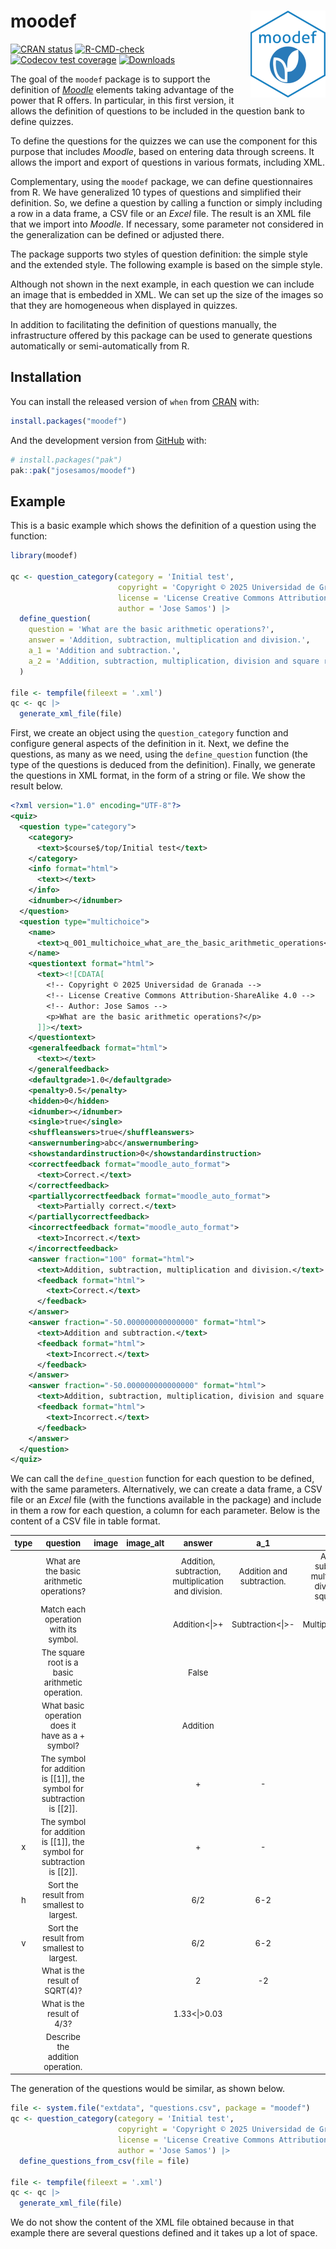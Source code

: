 
<!-- README.md is generated from README.Rmd. Please edit that file -->

# moodef <img src="man/figures/logo.png" align="right" height="139" alt="" />

<!-- badges: start -->

[![CRAN
status](https://www.r-pkg.org/badges/version/moodef)](https://CRAN.R-project.org/package=moodef)
[![R-CMD-check](https://github.com/josesamos/moodef/actions/workflows/R-CMD-check.yaml/badge.svg)](https://github.com/josesamos/moodef/actions/workflows/R-CMD-check.yaml)
[![Codecov test
coverage](https://codecov.io/gh/josesamos/moodef/graph/badge.svg)](https://app.codecov.io/gh/josesamos/moodef)
[![Downloads](http://cranlogs.r-pkg.org/badges/grand-total/moodef?color=brightgreen)](https://www.r-pkg.org:443/pkg/moodef)
<!-- badges: end -->

The goal of the `moodef` package is to support the definition of
[*Moodle*](https://moodle.org/) elements taking advantage of the power
that R offers. In particular, in this first version, it allows the
definition of questions to be included in the question bank to define
quizzes.

To define the questions for the quizzes we can use the component for
this purpose that includes *Moodle*, based on entering data through
screens. It allows the import and export of questions in various
formats, including XML.

Complementary, using the `moodef` package, we can define questionnaires
from R. We have generalized 10 types of questions and simplified their
definition. So, we define a question by calling a function or simply
including a row in a data frame, a CSV file or an *Excel* file. The
result is an XML file that we import into *Moodle*. If necessary, some
parameter not considered in the generalization can be defined or
adjusted there.

The package supports two styles of question definition: the simple style
and the extended style. The following example is based on the simple
style.

Although not shown in the next example, in each question we can include
an image that is embedded in XML. We can set up the size of the images
so that they are homogeneous when displayed in quizzes.

In addition to facilitating the definition of questions manually, the
infrastructure offered by this package can be used to generate questions
automatically or semi-automatically from R.

## Installation

You can install the released version of `when` from
[CRAN](https://CRAN.R-project.org) with:

``` r
install.packages("moodef")
```

And the development version from [GitHub](https://github.com/) with:

``` r
# install.packages("pak")
pak::pak("josesamos/moodef")
```

## Example

This is a basic example which shows the definition of a question using
the function:

``` r
library(moodef)

qc <- question_category(category = 'Initial test',
                        copyright = 'Copyright © 2025 Universidad de Granada',
                        license = 'License Creative Commons Attribution-ShareAlike 4.0',
                        author = 'Jose Samos') |>
  define_question(
    question = 'What are the basic arithmetic operations?',
    answer = 'Addition, subtraction, multiplication and division.',
    a_1 = 'Addition and subtraction.',
    a_2 = 'Addition, subtraction, multiplication, division and square root.'
  )

file <- tempfile(fileext = '.xml')
qc <- qc |>
  generate_xml_file(file)
```

First, we create an object using the `question_category` function and
configure general aspects of the definition in it. Next, we define the
questions, as many as we need, using the `define_question` function (the
type of the questions is deduced from the definition). Finally, we
generate the questions in XML format, in the form of a string or file.
We show the result below.

``` xml
<?xml version="1.0" encoding="UTF-8"?>
<quiz>
  <question type="category">
    <category>
      <text>$course$/top/Initial test</text>
    </category>
    <info format="html">
      <text></text>
    </info>
    <idnumber></idnumber>
  </question>
  <question type="multichoice">
    <name>
      <text>q_001_multichoice_what_are_the_basic_arithmetic_operations</text>
    </name>
    <questiontext format="html">
      <text><![CDATA[
        <!-- Copyright © 2025 Universidad de Granada -->
        <!-- License Creative Commons Attribution-ShareAlike 4.0 -->
        <!-- Author: Jose Samos -->
        <p>What are the basic arithmetic operations?</p>
      ]]></text>
    </questiontext>
    <generalfeedback format="html">
      <text></text>
    </generalfeedback>
    <defaultgrade>1.0</defaultgrade>
    <penalty>0.5</penalty>
    <hidden>0</hidden>
    <idnumber></idnumber>
    <single>true</single>
    <shuffleanswers>true</shuffleanswers>
    <answernumbering>abc</answernumbering>
    <showstandardinstruction>0</showstandardinstruction>
    <correctfeedback format="moodle_auto_format">
      <text>Correct.</text>
    </correctfeedback>
    <partiallycorrectfeedback format="moodle_auto_format">
      <text>Partially correct.</text>
    </partiallycorrectfeedback>
    <incorrectfeedback format="moodle_auto_format">
      <text>Incorrect.</text>
    </incorrectfeedback>
    <answer fraction="100" format="html">
      <text>Addition, subtraction, multiplication and division.</text>
      <feedback format="html">
        <text>Correct.</text>
      </feedback>
    </answer>
    <answer fraction="-50.000000000000000" format="html">
      <text>Addition and subtraction.</text>
      <feedback format="html">
        <text>Incorrect.</text>
      </feedback>
    </answer>
    <answer fraction="-50.000000000000000" format="html">
      <text>Addition, subtraction, multiplication, division and square root.</text>
      <feedback format="html">
        <text>Incorrect.</text>
      </feedback>
    </answer>
  </question>
</quiz>
```

We can call the `define_question` function for each question to be
defined, with the same parameters. Alternatively, we can create a data
frame, a CSV file or an *Excel* file (with the functions available in
the package) and include in them a row for each question, a column for
each parameter. Below is the content of a CSV file in table format.

<div style="font-size: small;">

| type | question | image | image_alt | answer | a_1 | a_2 |
|:--:|:--:|:--:|:--:|:--:|:--:|:--:|
|  | What are the basic arithmetic operations? |  |  | Addition, subtraction, multiplication and division. | Addition and subtraction. | Addition, subtraction, multiplication, division and square root. |
|  | Match each operation with its symbol. |  |  | Addition\<\|\>+ | Subtraction\<\|\>- | Multiplication\<\|\>\* |
|  | The square root is a basic arithmetic operation. |  |  | False |  |  |
|  | What basic operation does it have as a + symbol? |  |  | Addition |  |  |
|  | The symbol for addition is \[\[1\]\], the symbol for subtraction is \[\[2\]\]. |  |  | \+ | \- |  |
| x | The symbol for addition is \[\[1\]\], the symbol for subtraction is \[\[2\]\]. |  |  | \+ | \- |  |
| h | Sort the result from smallest to largest. |  |  | 6/2 | 6-2 | 6+2 |
| v | Sort the result from smallest to largest. |  |  | 6/2 | 6-2 | 6+2 |
|  | What is the result of SQRT(4)? |  |  | 2 | -2 |  |
|  | What is the result of 4/3? |  |  | 1.33\<\|\>0.03 |  |  |
|  | Describe the addition operation. |  |  |  |  |  |

</div>

The generation of the questions would be similar, as shown below.

``` r
file <- system.file("extdata", "questions.csv", package = "moodef")
qc <- question_category(category = 'Initial test',
                        copyright = 'Copyright © 2025 Universidad de Granada',
                        license = 'License Creative Commons Attribution-ShareAlike 4.0',
                        author = 'Jose Samos') |>
  define_questions_from_csv(file = file)

file <- tempfile(fileext = '.xml')
qc <- qc |>
  generate_xml_file(file)
```

We do not show the content of the XML file obtained because in that
example there are several questions defined and it takes up a lot of
space.
